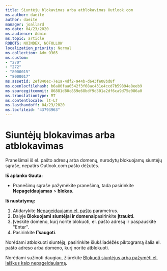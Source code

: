 ```yaml
---
title: Siuntėjų blokavimas arba atblokavimas Outlook.com
ms.author: daeite
author: daeite
manager: joallard
ms.date: 04/23/2020
ms.audience: Admin
ms.topic: article
ROBOTS: NOINDEX, NOFOLLOW
localization_priority: Normal
ms.collection: Adm_O365
ms.custom:
- "270"
- "272"
- "8000015"
- "8000017"
ms.assetid: 2ef840ec-7e1a-4df2-944b-d643fe08bd8f
ms.openlocfilehash: b6a80faa0542f3f68ac431e4ccd7b59894e8eeb9
ms.sourcegitcommit: 86881d80c859e68bdf9d301a2df6ca9d75e086a0
ms.translationtype: MT
ms.contentlocale: lt-LT
ms.lasthandoff: 04/23/2020
ms.locfileid: "43793963"
---
```

# <a name="block-or-unblock-senders"></a>Siuntėjų blokavimas arba atblokavimas

Pranešimai iš el. pašto adresų arba domenų, nurodytų blokuojamų siuntėjų sąraše, nepatirs Outlook.com pašto dėžutės.

**Iš aplanko Gauta:**

- Pranešimų sąraše pažymėkite pranešimą, tada pasirinkite **Nepageidaujamas** > **blokas**.

**Iš nustatymų:**

1. Atidarykite [Nepageidaujamo el. pašto](https://outlook.live.com/mail/options/mail/junkEmail) parametrus.
2. Dalyje **Blokuojami siuntėjai ir domenai**pasirinkite **Įtraukti**.
3. Įveskite domeno, kurį norite blokuoti, el. pašto adresą ir paspauskite "Enter".
4. Pasirinkite **I¹saugoti**.

Norėdami atblokuoti siuntėją, pasirinkite šiukšliadėžės piktogramą šalia el. pašto adreso arba domeno, kurį norite atblokuoti.

Norėdami sužinoti daugiau, žiūrėkite [Blokuoti siuntėjus arba pažymėti el. laiškus kaip nepageidaujamą](https://support.office.com/article/a3ece97b-82f8-4a5e-9ac3-e92fa6427ae4?wt.mc_id=Office_Outlook_com_Alchemy).